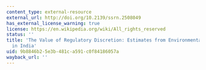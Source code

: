 ```yaml
---
content_type: external-resource
external_url: http://doi.org/10.2139/ssrn.2508049
has_external_license_warning: true
license: https://en.wikipedia.org/wiki/All_rights_reserved
status: ''
title: 'The Value of Regulatory Discretion: Estimates from Environmental Inspections
  in India'
uid: 9b8846b2-5e3b-481c-a591-c0f84186057a
wayback_url: ''
---
```

